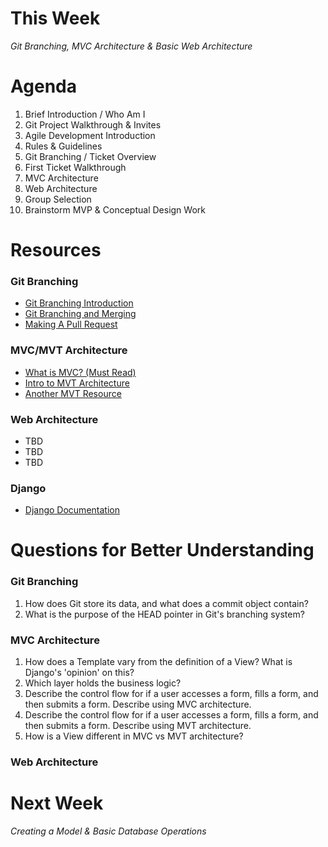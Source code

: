 # This Week
_Git Branching, MVC Architecture & Basic Web Architecture_

# Agenda
1. Brief Introduction / Who Am I
2. Git Project Walkthrough & Invites
3. Agile Development Introduction 
4. Rules & Guidelines
5. Git Branching / Ticket Overview
6. First Ticket Walkthrough
7. MVC Architecture
8. Web Architecture
9. Group Selection
10. Brainstorm MVP & Conceptual Design Work

# Resources
### Git Branching
* [Git Branching Introduction](https://git-scm.com/book/en/v2/Git-Branching-Branches-in-a-Nutshell)
* [Git Branching and Merging](https://git-scm.com/book/en/v2/Git-Branching-Basic-Branching-and-Merging)
* [Making A Pull Request](https://www.atlassian.com/git/tutorials/making-a-pull-request)


### MVC/MVT Architecture
* [What is MVC? (Must Read)](https://www.interserver.net/tips/kb/mvc-advantages-disadvantages-mvc/)
* [Intro to MVT Architecture](https://data-flair.training/blogs/django-architecture/amp/)
* [Another MVT Resource](https://medium.com/shecodeafrica/understanding-the-mvc-pattern-in-django-edda05b9f43f)


### Web Architecture
* TBD
* TBD
* TBD


### Django
* [Django Documentation](https://docs.djangoproject.com/en/4.2/)


# Questions for Better Understanding
### Git Branching
1. How does Git store its data, and what does a commit object contain?
2. What is the purpose of the HEAD pointer in Git's branching system?


### MVC Architecture
1. How does a Template vary from the definition of a View? What is Django's 'opinion' on this?
2. Which layer holds the business logic?
3. Describe the control flow for if a user accesses a form, fills a form, and then submits a form. Describe using MVC architecture.
4. Describe the control flow for if a user accesses a form, fills a form, and then submits a form. Describe using MVT architecture.
5. How is a View different in MVC vs MVT architecture?


### Web Architecture

# Next Week
_Creating a Model & Basic Database Operations_
